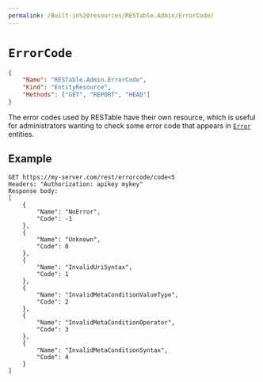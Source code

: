 ```yaml
---
permalink: /Built-in%20resources/RESTable.Admin/ErrorCode/
---
```


# `ErrorCode`

```json
{
    "Name": "RESTable.Admin.ErrorCode",
    "Kind": "EntityResource",
    "Methods": ["GET", "REPORT", "HEAD"]
}
```

The error codes used by RESTable have their own resource, which is useful for administrators wanting to check some error code that appears in [`Error`](../Error) entities.

## Example

```
GET https://my-server.com/rest/errorcode/code<5
Headers: "Authorization: apikey mykey"
Response body:
[
    {
        "Name": "NoError",
        "Code": -1
    },
    {
        "Name": "Unknown",
        "Code": 0
    },
    {
        "Name": "InvalidUriSyntax",
        "Code": 1
    },
    {
        "Name": "InvalidMetaConditionValueType",
        "Code": 2
    },
    {
        "Name": "InvalidMetaConditionOperator",
        "Code": 3
    },
    {
        "Name": "InvalidMetaConditionSyntax",
        "Code": 4
    }
]
```

